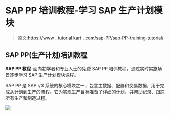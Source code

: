 # SAP PP 培训教程-学习 SAP 生产计划模块

> 原文:[https://www . tutorial kart . com/sap-PP/sap-PP-training-tutorial/](https://www.tutorialkart.com/sap-pp/sap-pp-training-tutorial/)

## SAP PP(生产计划)培训教程

**SAP PP 教程**–面向初学者和专业人士的免费 SAP PP 培训教程，通过实时实施场景逐步学习 SAP 生产计划模块课程。

SAP PP 是 SAP r/3 系统的核心模块之一，包含主数据、配置和交易数据，用于完成从计划到生产的流程。它为实现生产目标准备了详细的计划，并帮助记录、跟踪所有生产和制造过程。

[![](../Images/925da31b32d6bc3827932f6c8afb11bb.png)](https://www.tutorialkart.com/)